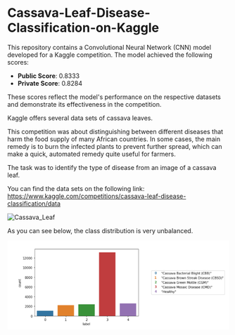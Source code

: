 # Cassava-Leaf-Disease-Classification-on-Kaggle

This repository contains a Convolutional Neural Network (CNN) model developed for a Kaggle competition. The model achieved the following scores:

- **Public Score**: 0.8333
- **Private Score**: 0.8284

These scores reflect the model's performance on the respective datasets and demonstrate its effectiveness in the competition.

Kaggle offers several data sets of cassava leaves.

This competition was about distinguishing between different diseases that harm the food supply of many African countries. In some cases, the main remedy is to burn the infected plants to prevent further spread, which can make a quick, automated remedy quite useful for farmers.

The task was to identify the type of disease from an image of a cassava leaf.
 
You can find the data sets on the following link: https://www.kaggle.com/competitions/cassava-leaf-disease-classification/data

![Cassava_Leaf](https://github.com/MK2345/Cassava-Leaf-Disease-Classification-on-Kaggle/assets/24621381/43a0a841-f215-4345-99f6-a0c77eee7b0e)


As you can see below, the class distribution is very unbalanced.

<img src="images/class_distribution.png">
